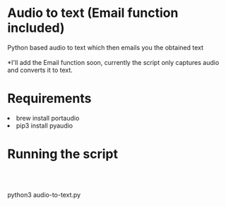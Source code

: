 # Audio to text (Email function included)
Python based audio to text which then emails you the obtained text
<br>
<br>
*I'll add the Email function soon, currently the script only captures audio and converts it to text. 

# Requirements
<li>brew install portaudio</li>
<li>pip3 install pyaudio</li>

# Running the script

<br>
<br>
<p>python3 audio-to-text.py</p>
